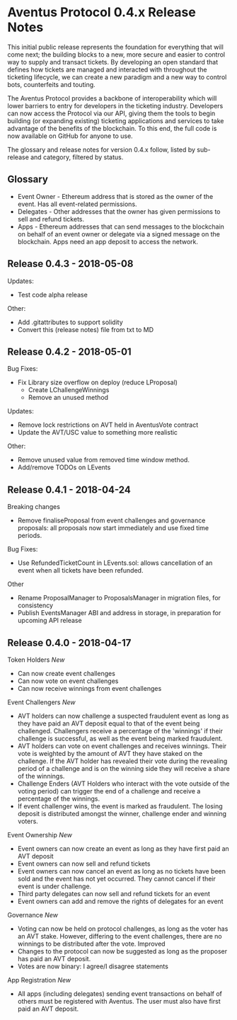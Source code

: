 ﻿# Aventus Protocol 0.4.x Release Notes

This initial public release represents the foundation for everything that will come next; the building blocks to a new, more secure and easier to control way to supply and transact tickets. By developing an open standard that defines how tickets are managed and interacted with throughout the ticketing lifecycle, we can create a new paradigm and a new way to control bots, counterfeits and touting.

The Aventus Protocol provides a backbone of interoperability which will lower barriers to entry for developers in the ticketing industry. Developers can now access the Protocol via our API, giving them the tools to begin building (or expanding existing) ticketing applications and services to take advantage of the benefits of the blockchain. To this end, the full code is now available on GitHub for anyone to use.

The glossary and release notes for version 0.4.x follow, listed by sub-release and category, filtered by status.

## Glossary
* Event Owner - Ethereum address that is stored as the owner of the event. Has all event-related permissions.
* Delegates - Other addresses that the owner has given permissions to sell and refund tickets.
* Apps - Ethereum addresses that can send messages to the blockchain on behalf of an event owner or delegate via a signed message on the blockchain. Apps need an app deposit to access the network.

## Release 0.4.3 - 2018-05-08

Updates:
* Test code alpha release

Other:
* Add .gitattributes to support solidity
* Convert this (release notes) file from txt to MD

## Release 0.4.2 - 2018-05-01

Bug Fixes:
* Fix Library size overflow on deploy (reduce LProposal)
  * Create LChallengeWinnings
  * Remove an unused method

Updates:
* Remove lock restrictions on AVT held in AventusVote contract
* Update the AVT/USC value to something more realistic

Other:
* Remove unused value from removed time window method.
* Add/remove TODOs on LEvents

## Release 0.4.1 - 2018-04-24

Breaking changes
* Remove finaliseProposal from event challenges and governance proposals: all proposals now start immediately and use fixed time periods.

Bug Fixes:
* Use RefundedTicketCount in LEvents.sol: allows cancellation of an event when all tickets have been refunded.

Other
* Rename ProposalManager to ProposalsManager in migration files, for consistency
* Publish EventsManager ABI and address in storage, in preparation for upcoming API release

## Release 0.4.0 - 2018-04-17

Token Holders
*New*
* Can now create event challenges
* Can now vote on event challenges
* Can now receive winnings from event challenges

Event Challengers
*New*
*  AVT holders can now challenge a suspected fraudulent event as long as they have paid an AVT deposit equal to that of the event being challenged. Challengers receive a percentage of the 'winnings' if their challenge is successful, as well as the event being marked fraudulent.
* AVT holders can vote on event challenges and receives winnings. Their vote is weighted by the amount of AVT they have staked on the challenge. If the AVT holder has revealed their vote during the revealing period of a challenge and is on the winning side they will receive a share of the winnings.
* Challenge Enders (AVT Holders who interact with the vote outside of the voting period) can trigger the end of a challenge and receive a percentage of the winnings.
* If event challenger wins, the event is marked as fraudulent. The losing deposit is distributed amongst the winner, challenge ender and winning voters.

Event Ownership
*New*
* Event owners can now create an event as long as they have first paid an AVT deposit
* Event owners can now sell and refund tickets
* Event owners can now cancel an event as long as no tickets have been sold and the event has not yet occurred. They cannot cancel if their event is under challenge.
* Third party delegates can now sell and refund tickets for an event
* Event owners can add and remove the rights of delegates for an event

Governance
*New*
* Voting can now be held on protocol challenges, as long as the voter has an AVT stake. However, differing to the event challenges, there are no winnings to be distributed after the vote.
Improved
* Changes to the protocol can now be suggested as long as the proposer has paid an AVT deposit.
* Votes are now binary: I agree/I disagree statements

App Registration
*New*
* All apps (including delegates) sending event transactions on behalf of others must be registered with Aventus. The user must also have first paid an AVT deposit.